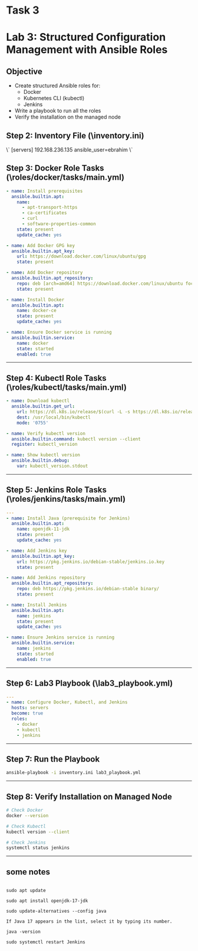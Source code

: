 # Task 3

# Lab 3: Structured Configuration Management with Ansible Roles

## Objective
- Create structured Ansible roles for:
  - Docker
  - Kubernetes CLI (kubectl)
  - Jenkins
- Write a playbook to run all the roles
- Verify the installation on the managed node

## Step 2: Inventory File (\inventory.ini\)

\\\`
[servers]
192.168.236.135 ansible_user=ebrahim
\\\`


## Step 3: Docker Role Tasks (\roles/docker/tasks/main.yml\)

```yaml
- name: Install prerequisites
  ansible.builtin.apt:
    name:
      - apt-transport-https
      - ca-certificates
      - curl
      - software-properties-common
    state: present
    update_cache: yes

- name: Add Docker GPG key
  ansible.builtin.apt_key:
    url: https://download.docker.com/linux/ubuntu/gpg
    state: present

- name: Add Docker repository
  ansible.builtin.apt_repository:
    repo: deb [arch=amd64] https://download.docker.com/linux/ubuntu focal stable
    state: present

- name: Install Docker
  ansible.builtin.apt:
    name: docker-ce
    state: present
    update_cache: yes

- name: Ensure Docker service is running
  ansible.builtin.service:
    name: docker
    state: started
    enabled: true
```

---



## Step 4: Kubectl Role Tasks (\roles/kubectl/tasks/main.yml\)

```yaml
- name: Download kubectl
  ansible.builtin.get_url:
    url: https://dl.k8s.io/release/$(curl -L -s https://dl.k8s.io/release/stable.txt)/bin/linux/amd64/kubectl
    dest: /usr/local/bin/kubectl
    mode: '0755'

- name: Verify kubectl version
  ansible.builtin.command: kubectl version --client
  register: kubectl_version

- name: Show kubectl version
  ansible.builtin.debug:
    var: kubectl_version.stdout
```

---

## Step 5: Jenkins Role Tasks (\roles/jenkins/tasks/main.yml\)

```yaml
---
- name: Install Java (prerequisite for Jenkins)
  ansible.builtin.apt:
    name: openjdk-11-jdk
    state: present
    update_cache: yes

- name: Add Jenkins key
  ansible.builtin.apt_key:
    url: https://pkg.jenkins.io/debian-stable/jenkins.io.key
    state: present

- name: Add Jenkins repository
  ansible.builtin.apt_repository:
    repo: deb https://pkg.jenkins.io/debian-stable binary/
    state: present

- name: Install Jenkins
  ansible.builtin.apt:
    name: jenkins
    state: present
    update_cache: yes

- name: Ensure Jenkins service is running
  ansible.builtin.service:
    name: jenkins
    state: started
    enabled: true
  ```

  ---

  ## Step 6: Lab3 Playbook (\lab3_playbook.yml\)

```yaml
---
- name: Configure Docker, Kubectl, and Jenkins
  hosts: servers
  become: true
  roles:
    - docker
    - kubectl
    - jenkins
```

---

## Step 7: Run the Playbook

```bash
ansible-playbook -i inventory.ini lab3_playbook.yml
```

---

## Step 8: Verify Installation on Managed Node

```bash
# Check Docker
docker --version

# Check Kubectl
kubectl version --client

# Check Jenkins
systemctl status jenkins
```

---

## some notes
 ```jenkins

 sudo apt update

sudo apt install openjdk-17-jdk

sudo update-alternatives --config java

If Java 17 appears in the list, select it by typing its number.

java -version

sudo systemctl restart Jenkins
```
